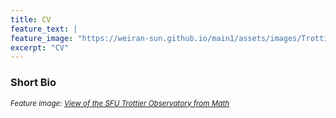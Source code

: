 ```yaml
---
title: CV
feature_text: |
feature_image: "https://weiran-sun.github.io/main1/assets/images/Trottier.jpg"
excerpt: "CV"
---
```


### Short Bio



<small><em>Feature image: [View of the SFU Trottier Observatory from Math](https://weiran-sun.github.io/main1/assets/images/Trottier.jpg)</em></small>
